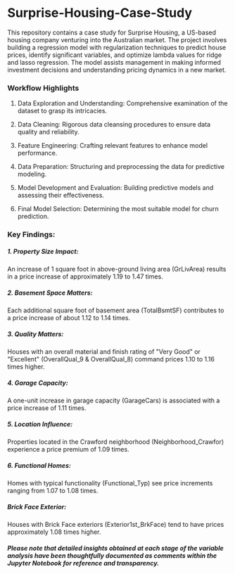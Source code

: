 # Surprise-Housing-Case-Study

This repository contains a case study for Surprise Housing, a US-based housing company venturing into the Australian market. The project involves building a regression model with regularization techniques to predict house prices, identify significant variables, and optimize lambda values for ridge and lasso regression. The model assists management in making informed investment decisions and understanding pricing dynamics in a new market.

### Workflow Highlights

1. Data Exploration and Understanding: Comprehensive examination of the dataset to grasp its intricacies.

2. Data Cleaning: Rigorous data cleansing procedures to ensure data quality and reliability.

3. Feature Engineering: Crafting relevant features to enhance model performance.

4. Data Preparation: Structuring and preprocessing the data for predictive modeling.

5. Model Development and Evaluation: Building predictive models and assessing their effectiveness.

6. Final Model Selection: Determining the most suitable model for churn prediction.

### Key Findings:

##### 1. Property Size Impact: 
An increase of 1 square foot in above-ground living area (GrLivArea) results in a price increase of approximately 1.19 to 1.47 times.

##### 2. Basement Space Matters: 
Each additional square foot of basement area (TotalBsmtSF) contributes to a price increase of about 1.12 to 1.14 times.

##### 3. Quality Matters: 
Houses with an overall material and finish rating of "Very Good" or "Excellent" (OverallQual_9 & OverallQual_8) command prices 1.10 to 1.16 times higher.

##### 4. Garage Capacity: 
A one-unit increase in garage capacity (GarageCars) is associated with a price increase of 1.11 times.

##### 5. Location Influence:
Properties located in the Crawford neighborhood (Neighborhood_Crawfor) experience a price premium of 1.09 times.

##### 6. Functional Homes: 
Homes with typical functionality (Functional_Typ) see price increments ranging from 1.07 to 1.08 times.

##### Brick Face Exterior: 
Houses with Brick Face exteriors (Exterior1st_BrkFace) tend to have prices approximately 1.08 times higher.

##### Please note that detailed insights obtained at each stage of the variable analysis have been thoughtfully documented as comments within the Jupyter Notebook for reference and transparency.
